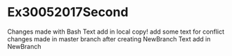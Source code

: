 # Ex30052017Second
Changes made with Bash
Text add in local copy!
add some text for conflict
changes made in master branch after creating NewBranch
Text add in NewBranch

